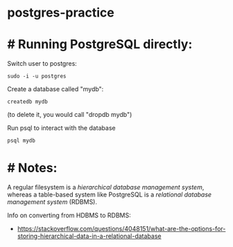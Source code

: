 # postgres-practice

# # Running PostgreSQL directly:

Switch user to postgres:
```
sudo -i -u postgres
```

Create a database called "mydb":
```
createdb mydb
```
(to delete it, you would call "dropdb mydb")

Run psql to interact with the database
```
psql mydb
```

# # Notes:

A regular filesystem is a *hierarchical database management system*, whereas a
table-based system like PostgreSQL is a *relational database management system*
(RDBMS).

Info on converting from HDBMS to RDBMS:

 - https://stackoverflow.com/questions/4048151/what-are-the-options-for-storing-hierarchical-data-in-a-relational-database



